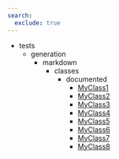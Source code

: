 ```yaml
---
search:
  exclude: true
---
```


[//]: # (DO NOT EDIT THIS FILE DIRECTLY. Instead, edit the corresponding stub file and execute `npm run docs:api`.)

- tests
    - generation
        - markdown
            - classes
                - documented
                    - [MyClass1](tests/generation/markdown/classes/documented/MyClass1.md)
                    - [MyClass2](tests/generation/markdown/classes/documented/MyClass2.md)
                    - [MyClass3](tests/generation/markdown/classes/documented/MyClass3.md)
                    - [MyClass4](tests/generation/markdown/classes/documented/MyClass4.md)
                    - [MyClass5](tests/generation/markdown/classes/documented/MyClass5.md)
                    - [MyClass6](tests/generation/markdown/classes/documented/MyClass6.md)
                    - [MyClass7](tests/generation/markdown/classes/documented/MyClass7.md)
                    - [MyClass8](tests/generation/markdown/classes/documented/MyClass8.md)
